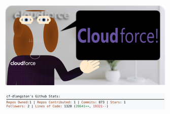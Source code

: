 <!-- 
Version 3.0.211
Built Fri Feb 28 2025 19:10:20 GMT+0000 (Coordinated Universal Time)
-->

<h1 align="center">
  <a href="https://github.com/dylanlangston/dylanlangston/tree/master/src" title="Click to View Source">
    <picture width="100%" alt="Dylan">
      <source media="(prefers-color-scheme: dark)" srcset="dylan-dark.svg?version=3.0.211">
      <img src="dylan-light.svg?version=3.0.211" alt="Dylan">
    </picture>
  </a>
</h1>

<div align="center">
  <picture width="100%" alt="Profile Info and Stats">
    <source media="(prefers-color-scheme: dark)" srcset="stats-dark.svg?version=3.0.211">
    <img src="stats-light.svg?version=3.0.211" alt="Profile Info and Stats">
  </picture>
</div>
